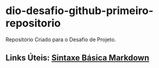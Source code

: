 # dio-desafio-github-primeiro-repositorio
Repositório Criado para o Desafio de Projeto.

## Links Úteis: [Sintaxe Básica Markdown](markdownguide.org/basic-syntax)
